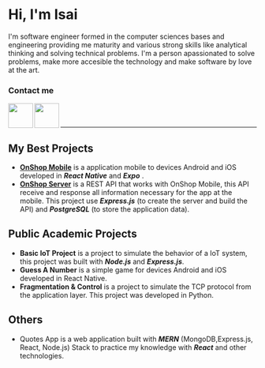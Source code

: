 # Hi, I'm Isai  

I'm software engineer formed in the computer sciences bases and engineering providing me maturity and various strong skills like analytical thinking and solving technical problems. I'm a person apassionated to solve problems, make more accesible the technology and make software by love at the art.  

### Contact me

[<img align="left" width="50" src="https://img.icons8.com/ios/50/000000/linkedin-2--v2.png"/>][linkedin]
[<img align="left" width="50" src="https://img.icons8.com/ios/50/000000/twitter--v2.png"/>][twitter]

<br/>
<br/>
<hr/>

## My Best Projects

- [**OnShop Mobile**](https://github.com/MrIsai/on-shop) is a application mobile to devices Android and iOS developed in ***React Native*** and ***Expo*** .
- [**OnShop Server**](https://github.com/MrIsai/on-shop-server) is a REST API that works with OnShop Mobile, this API receive and response all information necessary for the app at the mobile. This project use ***Express.js*** (to create the server and build the API) and ***PostgreSQL*** (to store the application data).

## Public Academic Projects

- **Basic IoT Project** is a project to simulate the behavior of a IoT system, this project was built with ***Node.js*** and ***Express.js***.
- **Guess A Number** is a simple game for devices Android and iOS developed in React Native.  
- **Fragmentation & Control** is a project to simulate the TCP protocol from the application layer. This project was developed in Python.

## Others

- Quotes App is a web application built with ***MERN*** (MongoDB,Express.js, React, Node.js) Stack to practice my knowledge with ***React*** and other technologies.

[linkedin]: https://www.linkedin.com/in/isai-pashel-8793a219b/
[twitter]: https://twitter.com/mrisai_